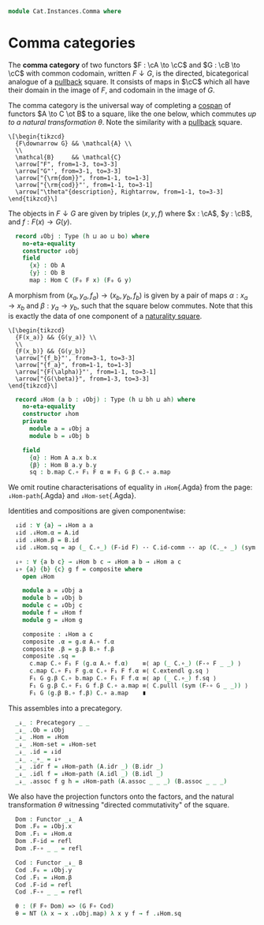 <!--
```agda
open import Cat.Instances.Shape.Terminal
open import Cat.Instances.Functor
open import Cat.Prelude
```
-->

```agda
module Cat.Instances.Comma where
```

<!--
```agda
private variable
  o h ao ah bo bh : Level
  A B C : Precategory o h
open Precategory
open Functor
```
-->

# Comma categories

The **comma category** of two functors $F : \cA \to \cC$ and $G :
\cB \to \cC$ with common codomain, written $F \downarrow G$, is
the directed, bicategorical analogue of a [pullback] square. It consists
of maps in $\cC$ which all have their domain in the image of $F$, and
codomain in the image of $G$.

[pullback]: Cat.Diagram.Pullback.html

The comma category is the universal way of completing a [cospan] of
functors $A \to C \ot B$ to a square, like the one below, which commutes
_up to a natural transformation_ $\theta$. Note the similarity with a
[pullback] square.

[cospan]: Cat.Instances.Shape.Cospan.html

~~~{.quiver}
\[\begin{tikzcd}
  {F\downarrow G} && \mathcal{A} \\
  \\
  \mathcal{B}     && \mathcal{C}
  \arrow["F", from=1-3, to=3-3]
  \arrow["G"', from=3-1, to=3-3]
  \arrow["{\rm{dom}}", from=1-1, to=1-3]
  \arrow["{\rm{cod}}"', from=1-1, to=3-1]
  \arrow["\theta"{description}, Rightarrow, from=1-1, to=3-3]
\end{tikzcd}\]
~~~

<!--
```agda
module
  _ {A : Precategory ao ah}
    {B : Precategory bo bh}
    {C : Precategory o h}
    (F : Functor A C) (G : Functor B C) where

  private
    module A = Precategory A
    module B = Precategory B
    import Cat.Reasoning C as C

  open A.HLevel-instance
  open B.HLevel-instance
  open C.HLevel-instance
```
-->

The objects in $F \downarrow G$ are given by triples $(x, y, f)$ where
$x : \cA$, $y : \cB$, and $f : F(x) \to G(y)$.

```agda
  record ↓Obj : Type (h ⊔ ao ⊔ bo) where
    no-eta-equality
    constructor ↓obj
    field
      {x} : Ob A
      {y} : Ob B
      map : Hom C (F₀ F x) (F₀ G y)
```

A morphism from $(x_a, y_a, f_a) \to (x_b, y_b, f_b)$ is given by a pair
of maps $\alpha : x_a \to x_b$ and $\beta : y_a \to y_b$, such that the
square below commutes. Note that this is exactly the data of one
component of a [naturality square].

[naturality square]: Cat.Base.html#natural-transformations

~~~{.quiver}
\[\begin{tikzcd}
  {F(x_a)} && {G(y_a)} \\
  \\
  {F(x_b)} && {G(y_b)}
  \arrow["{f_b}"', from=3-1, to=3-3]
  \arrow["{f_a}", from=1-1, to=1-3]
  \arrow["{F(\alpha)}"', from=1-1, to=3-1]
  \arrow["{G(\beta)}", from=1-3, to=3-3]
\end{tikzcd}\]
~~~

```agda
  record ↓Hom (a b : ↓Obj) : Type (h ⊔ bh ⊔ ah) where
    no-eta-equality
    constructor ↓hom
    private
      module a = ↓Obj a
      module b = ↓Obj b

    field
      {α} : Hom A a.x b.x
      {β} : Hom B a.y b.y
      sq : b.map C.∘ F₁ F α ≡ F₁ G β C.∘ a.map
```

We omit routine characterisations of equality in `↓Hom`{.Agda} from the
page: `↓Hom-path`{.Agda} and `↓Hom-set`{.Agda}.

<!--
```agda
  ↓Hom-pathp : ∀ {x x′ y y′} {p : x ≡ x′} {q : y ≡ y′}
             → {f : ↓Hom x y} {g : ↓Hom x′ y′}
             → (PathP _ (f .↓Hom.α) (g .↓Hom.α))
             → (PathP _ (f .↓Hom.β) (g .↓Hom.β))
             → PathP (λ i → ↓Hom (p i) (q i)) f g
  ↓Hom-pathp p q i .↓Hom.α = p i
  ↓Hom-pathp p q i .↓Hom.β = q i
  ↓Hom-pathp {p = p} {q} {f} {g} r s i .↓Hom.sq =
    is-prop→pathp (λ i → C.Hom-set _ _ (↓Obj.map (q i) C.∘ F₁ F (r i))
                                       (F₁ G (s i) C.∘ ↓Obj.map (p i)))
      (f .↓Hom.sq) (g .↓Hom.sq) i

  ↓Hom-path : ∀ {x y} {f g : ↓Hom x y}
            → (f .↓Hom.α ≡ g .↓Hom.α)
            → (f .↓Hom.β ≡ g .↓Hom.β)
            → f ≡ g
  ↓Hom-path = ↓Hom-pathp

  ↓Obj-path : {a b : ↓Obj}
            → (p : a .↓Obj.x ≡ b .↓Obj.x) (q : a .↓Obj.y ≡ b .↓Obj.y)
            → PathP (λ i → Hom C (F₀ F (p i)) (F₀ G (q i))) (a .↓Obj.map) (b .↓Obj.map)
            → a ≡ b
  ↓Obj-path p q r i .↓Obj.x = p i
  ↓Obj-path p q r i .↓Obj.y = q i
  ↓Obj-path p q r i .↓Obj.map = r i

  private unquoteDecl eqv = declare-record-iso eqv (quote ↓Hom)

  ↓Hom-set : ∀ x y → is-set (↓Hom x y)
  ↓Hom-set a b = hl' where abstract
    hl' : is-set (↓Hom a b)
    hl' = Iso→is-hlevel 2 eqv (hlevel 2)
```
-->

Identities and compositions are given componentwise:

```agda
  ↓id : ∀ {a} → ↓Hom a a
  ↓id .↓Hom.α = A.id
  ↓id .↓Hom.β = B.id
  ↓id .↓Hom.sq = ap (_ C.∘_) (F-id F) ·· C.id-comm ·· ap (C._∘ _) (sym (F-id G))

  ↓∘ : ∀ {a b c} → ↓Hom b c → ↓Hom a b → ↓Hom a c
  ↓∘ {a} {b} {c} g f = composite where
    open ↓Hom

    module a = ↓Obj a
    module b = ↓Obj b
    module c = ↓Obj c
    module f = ↓Hom f
    module g = ↓Hom g

    composite : ↓Hom a c
    composite .α = g.α A.∘ f.α
    composite .β = g.β B.∘ f.β
    composite .sq =
      c.map C.∘ F₁ F (g.α A.∘ f.α)    ≡⟨ ap (_ C.∘_) (F-∘ F _ _) ⟩
      c.map C.∘ F₁ F g.α C.∘ F₁ F f.α ≡⟨ C.extendl g.sq ⟩
      F₁ G g.β C.∘ b.map C.∘ F₁ F f.α ≡⟨ ap (_ C.∘_) f.sq ⟩
      F₁ G g.β C.∘ F₁ G f.β C.∘ a.map ≡⟨ C.pulll (sym (F-∘ G _ _)) ⟩
      F₁ G (g.β B.∘ f.β) C.∘ a.map    ∎
```

This assembles into a precategory.

```agda
  _↓_ : Precategory _ _
  _↓_ .Ob = ↓Obj
  _↓_ .Hom = ↓Hom
  _↓_ .Hom-set = ↓Hom-set
  _↓_ .id = ↓id
  _↓_ ._∘_ = ↓∘
  _↓_ .idr f = ↓Hom-path (A.idr _) (B.idr _)
  _↓_ .idl f = ↓Hom-path (A.idl _) (B.idl _)
  _↓_ .assoc f g h = ↓Hom-path (A.assoc _ _ _) (B.assoc _ _ _)
```

We also have the projection functors onto the factors, and the natural
transformation $\theta$ witnessing "directed commutativity" of the
square.

```agda
  Dom : Functor _↓_ A
  Dom .F₀ = ↓Obj.x
  Dom .F₁ = ↓Hom.α
  Dom .F-id = refl
  Dom .F-∘ _ _ = refl

  Cod : Functor _↓_ B
  Cod .F₀ = ↓Obj.y
  Cod .F₁ = ↓Hom.β
  Cod .F-id = refl
  Cod .F-∘ _ _ = refl

  θ : (F F∘ Dom) => (G F∘ Cod)
  θ = NT (λ x → x .↓Obj.map) λ x y f → f .↓Hom.sq
```

<!--
```agda
module _ {A : Precategory ao ah} {B : Precategory bo bh} where
  private module A = Precategory A

  infix 4 _↙_ _↘_
  _↙_ : A.Ob → Functor B A → Precategory _ _
  X ↙ T = const! X ↓ T

  _↘_ : Functor B A → A.Ob → Precategory _ _
  S ↘ X = S ↓ const! X
```
-->

